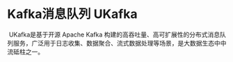 # Kafka消息队列 UKafka

 UKafka是基于开源 Apache Kafka 构建的高吞吐量、高可扩展性的分布式消息队列服务，广泛用于日志收集、数据聚合、流式数据处理等场景，是大数据生态中中流砥柱之一。
